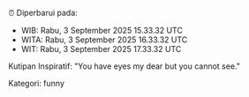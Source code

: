 ⏰ Diperbarui pada:
- WIB: Rabu, 3 September 2025 15.33.32 UTC
- WITA: Rabu, 3 September 2025 16.33.32 UTC
- WIT: Rabu, 3 September 2025 17.33.32 UTC

Kutipan Inspiratif:
"You have eyes my dear but you cannot see."


Kategori: funny


